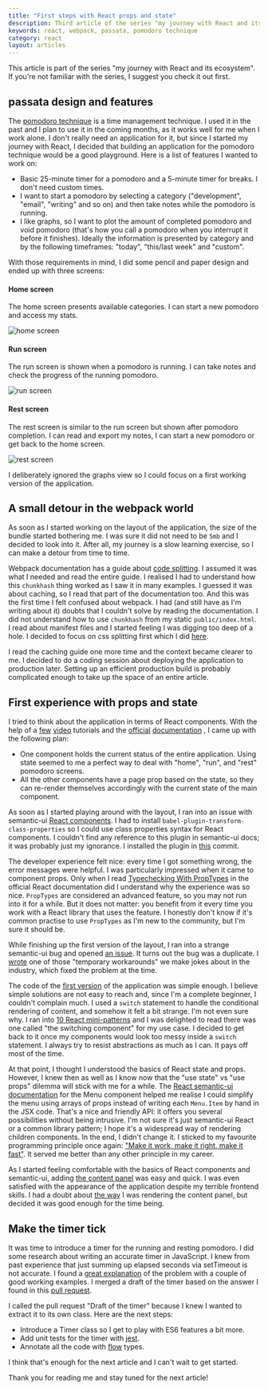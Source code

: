 ```yaml
---
title: "First steps with React props and state"
description: Third article of the series "my journey with React and its ecosystem"
keywords: react, webpack, passata, pomodoro technique
category: react
layout: articles
---
```


This article is part of the series "my journey with React and its ecosystem".
If you're not familiar with the series, I suggest you check it out first.

## passata design and features

The [pomodoro technique](http://cirillocompany.de/pages/pomodoro-technique) is a
time management technique. I used it in the past and I plan to use it in the
coming months, as it works well for me when I work alone. I don't really need an
application for it, but since I started my journey with React, I decided that
building an application for the pomodoro technique would be a good playground.
Here is a list of features I wanted to work on:

- Basic 25-minute timer for a pomodoro and a 5-minute timer for breaks. I don't
  need custom times.
- I want to start a pomodoro by selecting a category ("development", "email",
  "writing" and so on) and then take notes while the pomodoro is running.
- I like graphs, so I want to plot the amount of completed pomodoro and void
  pomodoro (that's how you call a pomodoro when you interrupt it before it
  finishes). Ideally the information is presented by category and by the
  following timeframes: "today", "this/last week" and "custom".

With those requirements in mind, I did some pencil and paper design and ended up
with three screens:

#### Home screen

The home screen presents available categories. I can start a new pomodoro and
access my stats.

![home screen](img/home.jpg)

#### Run screen

The run screen is shown when a pomodoro is running. I can take notes and
check the progress of the running pomodoro.

![run screen](img/run.jpg)

#### Rest screen

The rest screen is similar to the run screen but shown after pomodoro
completion. I can read and export my notes, I can start a new pomodoro or get
back to the home screen.

![rest screen](/img/rest.jpg)

I deliberately ignored the graphs view so I could focus on a first working
version of the application.

## A small detour in the webpack world

As soon as I started working on the layout of the application, the size of the
bundle started bothering me. I was sure it did not need to be `5mb` and I
decided to look into it. After all, my journey is a slow learning exercise, so I
can make a detour from time to time.

Webpack documentation has a guide about [code
splitting](https://webpack.js.org/guides/code-splitting/). I assumed it was what
I needed and read the entire guide. I realised I had to understand how this
`chunkhash` thing worked as I saw it in many examples. I guessed it was about
caching, so I read that part of the documentation too. And this was the first
time I felt confused about webpack. I had (and still have as I'm writing about
it) doubts that I couldn't solve by reading the documentation. I did not
understand how to use `chunkhash` from my static `public/index.html`. I read
about manifest files and I started feeling I was digging too deep of a hole. I
decided to focus on css splitting first which I did
[here](http://github.com/lucapette/passata/commit/233eaec).

I read the caching guide one more time and the context became clearer to me. I
decided to do a coding session about deploying the application to production
later. Setting up an efficient production build is probably complicated enough
to take up the space of an entire article.

## First experience with props and state

I tried to think about the application in terms of React components. With the
help of a [few](https://www.youtube.com/watch?v=_D1JGNidMr4)
[video](https://www.youtube.com/watch?v=JPT3bFIwJYA&list=PL55RiY5tL51oyA8euSROLjMFZbXaV7skS)
tutorials and the
[official](https://facebook.github.io/react/docs/components-and-props.html)
[documentation](https://facebook.github.io/react/docs/state-and-lifecycle.html)
, I came up with the following plan:

- One component holds the current status of the entire application. Using state
  seemed to me a perfect way to deal with "home", "run", and "rest" pomodoro
  screens.
- All the other components have a page prop based on the state, so they can
  re-render themselves accordingly with the current state of the main component.

As soon as I started playing around with the layout, I ran into an issue with
semantic-ui [React components](http://react.semantic-ui.com/introduction). I had
to install `babel-plugin-transform-class-properties` so I could use class
properties syntax for React components. I couldn't find any reference to this
plugin in semantic-ui docs; it was probably just my ignorance. I installed the
plugin in [this](https://github.com/lucapette/passata/commit/4ef66b9) commit.

The developer experience felt nice: every time I got something wrong, the error
messages were helpful. I was particularly impressed when it came to component
props. Only when I read [Typechecking With
PropTypes](https://facebook.github.io/react/docs/typechecking-with-proptypes.html)
in the official React documentation did I understand why the experience was so
nice. `PropTypes` are considered an advanced feature, so you may not run into it
for a while. But it does not matter: you benefit from it every time you work
with a React library that uses the feature. I honestly don't know if it's common
practise to use `PropTypes` as I'm new to the community, but I'm sure it should
be.

While finishing up the first version of the layout, I ran into a strange
semantic-ui bug and opened [an
issue](https://github.com/Semantic-Org/Semantic-UI/issues/5073). It turns out
the bug was a duplicate. I
[wrote](https://github.com/lucapette/passata/commit/9870914) one of those
"temporary workarounds" we make jokes about in the industry, which fixed the
problem at the time.

The code of the [first
version](https://github.com/lucapette/passata/commit/4d2d1f7) of the application
was simple enough. I believe simple solutions are not easy to reach and, since
I'm a complete beginner, I couldn't complain much. I used a `switch` statement
to handle the conditional rendering of content, and somehow it felt a bit
strange. I'm not even sure why. I ran into [10 React
mini-patterns](https://hackernoon.com/10-react-mini-patterns-c1da92f068c5#.huqphpo0x)
and I was delighted to read there was one called "the switching component" for
my use case. I decided to get back to it once my components would look too messy
inside a `switch` statement. I always try to resist abstractions as much as I
can. It pays off most of the time.

At that point, I thought I understood the basics of React state and props.
However, I knew then as well as I know now that the "use state" vs "use props"
dilemma will stick with me for a while. The [React semantic-ui
documentation](http://react.semantic-ui.com/collections/menu) for the Menu
component helped me realise I could simplify the menu using arrays of props
instead of writing each `Menu.Item` by hand in the JSX code. That's a nice and
friendly API: it offers you several possibilities without being intrusive. I'm
not sure it's just semantic-ui React or a common library pattern; I hope it's a
widespread way of rendering children components. In the end, I didn't change it.
I sticked to my favourite programming principle once again: ["Make it work, make
it right, make it fast"](http://wiki.c2.com/?MakeItWorkMakeItRightMakeItFast).
It served me better than any other principle in my career.

As I started feeling comfortable with the basics of React components and
semantic-ui, adding [the content
panel](https://github.com/lucapette/passata/commit/c4566e3) was easy and quick.
I was even satisfied with the appearance of the application despite my terrible
frontend skills. I had a doubt about [the
way](https://github.com/lucapette/passata/commit/c4566e3b749ae17b6c6303c05f81ea6bf798919a#diff-64e27e4d7d4e12ee7eabb7a8b481ead7R59)
I was rendering the content panel, but decided it was good enough for the time
being.

## Make the timer tick

It was time to introduce a timer for the running and resting pomodoro. I did
some research about writing an accurate timer in JavaScript. I knew from past
experience that just summing up elapsed seconds via setTimeout is not accurate.
I found a [great explanation](http://stackoverflow.com/a/29972322/249630) of the
problem with a couple of good working examples. I merged a draft of the timer
based on the answer I found in this [pull
request](https://github.com/lucapette/passata/pull/1).

I called the pull request "Draft of the timer" because I knew I wanted to
extract it to its own class. Here are the next steps:

- Introduce a Timer class so I get to play with ES6 features a bit more.
- Add unit tests for the timer with [jest](https://facebook.github.io/jest/).
- Annotate all the code with [flow](http://flowtype.org) types.

I think that's enough for the next article and I can't wait to get started.

Thank you for reading me and stay tuned for the next article!
